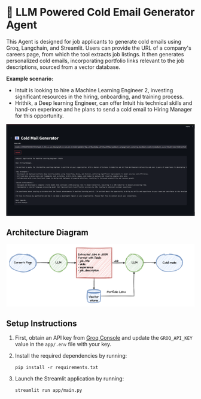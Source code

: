 # 📧 LLM Powered Cold Email Generator Agent

This Agent is designed for job applicants to generate cold emails using Groq, Langchain, and Streamlit. Users can provide the URL of a company's careers page, from which the tool extracts job listings. It then generates personalized cold emails, incorporating portfolio links relevant to the job descriptions, sourced from a vector database.

**Example scenario:**

- Intuit is looking to hire a Machine Learning Engineer 2, investing significant resources in the hiring, onboarding, and training process.
- Hrithik, a Deep learning Engineer, can offer Intuit his technical skills and hand-on experince and he plans to send a cold email to Hiring Manager for this opportunity.

![img.png](imgs/img.png)

## Architecture Diagram
![img.png](imgs/architecture.png)

## Setup Instructions
1. First, obtain an API key from [Groq Console](https://console.groq.com/keys) and update the `GROQ_API_KEY` value in the `app/.env` file with your key.

2. Install the required dependencies by running:
   ```commandline
   pip install -r requirements.txt

3. Launch the Streamlit application by running:
    ```commandline
    streamlit run app/main.py
